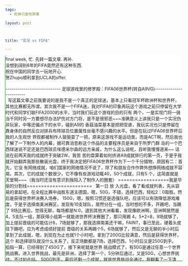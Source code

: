 ```yaml
--- 
tags: 
  - 死神只爱吃苹果

layout: post



title: "实况 vs FIFA"

---
```

<div id="msgcns!5F971C000415D85F!669" class="bvMsg"><div align="left">
<div style="overflow:auto;border-left:green 1px solid;width:579px;border-bottom:green 1px solid;height:669px;background-color:white;">
<div>final week, 忙. 先转一篇文章. 再补.</div>
<div>没想到阔别6年的FIFA竟然还有这种东西.</div>
<div>祝在中国的同学五一玩地开心.</div>
<div>贺Zhupo顺利拿到UCLA的offer.</div>
<div> </div>
<div>---------------------------- 足球游戏里的修罗殿：FIFA06世界杯(转自A9VG)------------------------</div>
<div>  
写这篇文章之前我要说的是我不是一个真正的足球迷，基本上只看冠军杯欧洲杯和世界杯，其他比赛都无所谓，其次我不是一个FIFA迷，我对FIFA的印象再玩这个游戏之前只停留在大学时代和同学们联FIFA2000的水平，当时我们玩这个游戏的目的只有 两个，一是实现门将一骑当千同时另一方要想尽办法铲伤对方门将，是不是很邪恶~~~准确意义上讲我只是一个实况伪非玩家，中等还偏点下的水平，碰到A9的 香菇油菜基本是把把受虐，我玩实况也只是停留在靠身体的自然反应对排兵布阵球员位置属性丝毫不感兴趣的水平。但是在玩过FIFA06世界杯后我的人生观世 界观都被制作人狠狠耍了一把，原来这游戏不是运动类，而是ACT啊，然后我也了解了一下制作人的内幕，据可靠消息称这个作品的主要程序员是来自于所罗门群 岛的一个巴西球迷说不定还是巴西球员埃德米尔森的远方亲戚，为什么这么说呢，且听我慢慢道来~~ 
话说在前两天我的成就终于突破2W，我苦 苦的盘算着如何挤进A9成就排行的第一页，于是乎我就开始翻弄我那些散装光盘，终于我决定把FIFA06世界杯作为下一个千分猎物，原因有二：首先，它没 有网络成就，咱们国家的网络情况不说了，除了和朋友合作作弊外想挣网络成就不容易。其次，它的成就个数很少，它不像有些游戏动辄40，50个成就，只有5 个，这简直就是天堂啊~~~（我当时还没有意识到我陷入了制作人的圈套） 
==================我是华丽的分割线======================= 
  
第一日 
放 入光盘，看了看成就列表，先从容易的拿起吧，在全程比赛中战胜东道主德国，嗯，50G，不错，选择巴西，轻松2：0取胜。然后是获得世界杯决赛入场券， 150G，嗯，按照习惯还是选强队吧，应该可以有效降低游戏难度，于是乎选择南美洲赛区，发现有10支球队，居然分在一组，当时想的不多，开踢吧，当踢了 9场比赛后，觉得无聊，每场都是N:0，退到其他大洲看看，发现像欧洲啊，亚洲啊居然是4，5支队一组，那获得小组第一就能进世界杯决赛圈了，那只用踢 4，5*2=8，9场就够了，加上提前晋级的可能估计6，7场就够了，那我选择南美还干嘛，FAINT，事已至此，硬着头皮往下踢吧，应为考虑成绩好提前 晋级的关系再踢个5，6场就够了，然后又是无聊的半小时后拿到了此成就，嗯，到现在为止也就1个小时吧，拿到了200G比较满意，然后是获得世界杯，这个 和选择球队就没什么关系了，反正场数都是7场，选择巴西，1小时后又是250G到手。 
  
掐指一算，已经得到了450G了，接下来呢就是世界 挑战模式了，有50G是通过任意一个世界挑战赛。进入世界挑战，最先是非洲，选择了第一个，5分钟后通过，又是50G，心想世界挑战，不过如此吗。 500G到手，最后还剩一个成就，就是世界挑战全通过，我翻看了一下清单，大概有几十场吧，心想有500G呢，还是尝试一下吧，于是，在被贪婪冲昏头脑后 我的修罗之旅开始了，也就有了写这篇文章的缘由。 
  
世界挑战由各大洲挑战和世界杯挑战组成，首先要通过各大洲挑战后才能获得历年世界杯挑战 的资格。第一个是非洲挑战，除了最后一个小卡了以外，其他都是顺利通过，有的是1次，有的是RESTART了几次，其实这是制作人的一个圈套，各大洲难度 是循序渐进的，让你慢慢入门，觉得自己有机会拿下。 
  
到了欧洲，最后一关是苏格兰对荷兰（可能对手记错了，因为存在感不足，我会再查证）， 要求是需要取得4：1准确地说应该是赢对手3球以上，初始条件是时间好像是55分钟开始，比赛开始是1：1。这个是攻略路上遇到的第一个五星难度关卡，进 入游戏发现上来就送一个点球，就是说罚进点球后再进2个就OK了，好像没什么难度，（小提示如果点球不进直接RESTART，不用耽误时间了）成功后你会 面对像疯狗一样的对手，每个人都跑的飞快，最可怕的是5星门神，基本上你的所有射门都是徒劳无功的，无论是远射，低射，头球照单全收，一点也不夸张。 
  
在 这个关卡熬了一个钟头后，我发现我有些出离愤怒了，开始一边问候制作人的母亲一边思索着如何更有效的提高进攻效率，其实在世界挑战模式阵型合理的话很容易 打出直塞身后单刀，但是苏格兰这关难点在于两个前锋跑位前插不积极，单刀机会很少，基本上就是3次，想一下3次的情况下面对5星门神要进两个并不是容易的 事，更何况有时你甚至没有3次机会。 
  
在尝试了各种射门方法后，我决定休息一下退出看了看CONTROL的菜单，发现有挑射这种方式，进入 PRACTICE简单的试了一下找一下出脚点和射门力度后再次进入游戏，惊喜的发现门将好像很吃这套，于是在尝试了半小时后终于通过了，自我感觉很好很有 成就感，觉得再难也不过如此了吧。其实我不知道这关和后面两个激难难度的6星关卡比起来真的不算什么~~~~ 
  
==================我是华丽的分割线======================= 
  
第二日 
第 二天的攻略相对第一天的五星来说简单了很多，因为发现了背后直塞和单刀挑射这两个杀伤力极大的武器，一般的挑战都会被这种战术轰至渣，记得有一场是从0： 1落后的要求2：1获胜最后我踢了他一个8：1当然这种情况很少见，毕竟像这种鱼腩部队是可遇不可求的。还有一些任意球角球开始和点球的比赛可以用 LOAD大法降低难度（具体方法见后） 
  
进入亚洲区有韩朝大战，还有中日大战，如果中国可以逆转成功比赛结束后竟然还有国歌奏起，激动啊，原来制作人也是仇日的~~ 
  
然 后极其顺利的进入了最后的澳洲区，只有三场挑战，胜利看来指日可待了，但是这三场比赛含金量很高，除了一个鱼腩挑战外还有一个5星和6星关卡，最可气的是 面对那个六星关卡要求澳大利亚对所罗门群岛的比赛上半场3：0的情况下半场要求进4球的，我第一次就进了3个，而且是很早，我没有意识到这关有多难以致后 面浪费了很多机会，以后再次攻略时我终于明白了没有珍惜的恶果（曾经有一个机会摆在我面前但是我没有珍惜~~~以下忽略数百字）。 
  
我在尝 试了几局以后觉得原来还挺有难度的（其实是相当有难度）转而去挑战第一个澳大利亚VS斐济在60分钟时7：0，剩下30分钟进6球的挑战去了，小学算法， 30分钟6球平均5分钟一球，如果到75分钟还一球没进的话基本就可以RESTART的了，这关被列为5星的原因就在于要求进球数太多而时间又太少，非常 的紧张，唯一值得欣慰的是敌人基本放弃进攻，有时你甚至可以带球从他们身边直线跑过而不受到拦截，当然门将的实力还是值得肯定的，依然是老战术直塞单刀挑 射，效率高的话85分钟应该就能达到，别认为这很容易，没有一个小时的摸索尝试要过关是很难的，但当你找到窍门后就是熟练工种了。 
  
最后我 来到了表6星关卡，刚才错失大好机会的澳大利亚VS所罗门，屹立在我面前的就是10个吕布加一个防御加成200%的斗气吕布（门将），而我呢，只是一个白 板武将，是黄巾张角那种废角色而且拿着初级武器，我的意思是我跑的不如人快，带球不如人好，抢断不如人狠，射门没有人精，你在场上会觉得你根本不是未来的 亚洲老大澳大利亚而是你邻居家的小孩，而对方不是所罗门这种听都很少听到的国家而是5星巴西，这种强大的实力差距让你有一种深深的挫败感，同时我也在想那 个所罗门群岛的程序员此时应该很爽吧，自己的国家是多么的强大啊，可是这样的话请这位程序员出来解释一下为什么我们能60分钟3比0领先吧~~ 
  
埋 怨归埋怨，比赛还是要继续的，当我一次次使出单刀大法，这里我要说明下对付这支球队你很难创造出单刀机会，因为他们跑的比你快，除非他没跑，否则同时跑你 肯定跑不过他（把那个制作人拉出来解释下为什么所罗门都0：3落后了还那么斗志旺盛而且随便拉出一个都跑的比澳大利亚任何一个球员快~怨念啊），即使你创 造了单刀你也会发现门将不吃这套，无论是轻按射门的低射还是挑射（大部分）都能给你化解，禁区外远射就别想了，100脚进1脚的概率你也没时间尝试，最后 我终于发现了一个进球的射门，就是单刀时让自己斜着跑然后射门，进的几率会大大提高，直面门将是没戏的。终于在第NN次还是NNN次之后终于把这个门将办 了，这叫一个解气啊~~基本上过这关在没有心得自己摸索的情况下要3，4个小时，我看了看国外论坛，也是哀鸿遍野，很多人都是卡在这关连世界杯挑战模式都 没看见什么样~~~ 
  
晚上8时开始攻略历年世界杯模式，总共7场比赛，有一些4星关卡，但是因为都不难所以印象都不深，但是你别以为制作人 这么容易就让你通过了，要不怎么能体现世界杯挑战模式的金字招牌呢，最终关总会有总BOSS的，但是制作人耍了个小聪明不是把它放在最后而是倒数第二关， 但是基本上到了这一步的人都会尝试几把觉得难先过了最后一关再来挑战它的，这个就是最终无敌无耻里6星关卡巴西VS瑞典 
  
初始条件瑞典2： 4落后，比赛还剩10分钟，巴西开球（球权开始在CPU一方），胜利条件是瑞典战胜巴西，因为是淘汰赛只要你能最后10分钟熬到逼平巴西就算成功了 90%，因为到了加时和点球有了时间优势胜利的天平就像你这边倾斜了，所以总结一下就是10分钟你要进巴西至少2个球。这里再多费唇舌说一下这个游戏的时 间，世界挑战模式SETTING不可控，没有难度选择（最高），不可调节时间，游戏里10分钟就是真实时间90秒左右，就是说你要在90秒里进最高难度的 巴西2个球，你觉得你办的到吗？ 
  
玩到这个时候基本上已经头脑发昏手指麻木了，这个游戏基本上在我眼里已经变成了ACT，每关上来你要考虑 的怎么突破对方球员（杂兵战）已经面对门将怎么高效率的进球（BOSS战），最可怕的是最后这关制作人终于撕掉了自己的外衣，露出了巴西的球迷服，告诉你 巴西是强大的不可战胜的，你为什么不把这关放到世界挑战的第一关呢，这样我早就死心了，打死也不要那500G了。你想想你还是那个白板张角，场上有10个 进攻防御200%的杂兵吕布及一个防御300%的吕布门将，你没看错，史上最强门将，把实况的历代最强门将拉出来和他一比就像小学生一样脆弱，你见过连射 5脚（注意是连射）不同角度的都会被扑出来的门将吗，对他来说没有什么是不可能。这关还有一个讨厌之处，就是只要球进入死球状态，巴西队必换人 
， 有可能是换卡洛斯，卡福，卢西奥或者胡安，这个是随机的，但是换上来的球员必定是埃德米尔森，而且这个游戏的换人不能按过去（按键完全不起作用）只能看 完，你可以想象一下你可能连着看埃德米尔森被换数百次，这恐怖的出镜率其他球员都望尘莫及，这也是文章开始我说程序员肯定是他的亲戚，他那张苍白的脸孔一 次次的出现就像是宣判着你这次挑战又告失败了，你该有多愤怒，反正我这么一个冷静的人都想摔手柄了~~ 
  
在两个小时以后（凌晨2点），我终于有了一些思路，首先要尽快取得第一个入球，大概82，83分钟，如果85分钟你还在对方球员身后吃屁的话就直接RESTART吧，不要徒劳了，同时我发现了一个82，83分钟必出现单刀球的方法。 
  
巴 西于80分钟开球，前场球员不要尝试抢断，那只会更遭，因为不是单刀的话进球的几率连1%都不到，还好这关伊布和拉尔森前插意识很好，尤其是伊布。开球后 让巴西球员带球到你的禁区线前，如果他没有那么做而是回传给自己的后场直接RESTART，因为意味你打不出单刀了，接前话他带到禁区前后你操控后卫进行 逼抢，务必抢到，第一时间抢不到RESTART，抢到后第一时间传给中场球员，然后中场球员不要考虑自己的位置，只要自己的前锋在自己身前就按直塞键，这 样有90%的几率伊布和拉尔森获得单刀，然后就看你的射门水平了，挑射或者低射随你意，大概50%会进，对，只有50%，这就是这个门将的可怕之处，如果 不进被扑出直接RESTART吧，如果你RP超好进了第一球后，巴西队会改变战术，按一个国外玩家的话说进入“NOT LOSE”状态，他们不再进攻而是一味带球，因为他们带球都超好，你很难抢断到，如果过了89分钟你还在人家屁股后面追就RESTART吧，虽然进了一个 很可惜但是你知道这是徒劳的，抢到后一定要制造出单刀机会，然后再去过那个50%几率的门将BOSS，对，就是拼RP，我昨晚最后一小时打出了2次，一次 第二次攻门挑射挑高了，第二次我挑过了门将但是球被横梁挡住了（我又狠狠的问候了一下制作人的母亲），按我的方法可以最大几率的减少埃德的出现和单位时间 内获得第二次攻门机会的最大话，基本上1分钟1次，一小时可以挑战60次，说了那么多，我也想的是可能是我问候制作人和游戏测试人员母亲太多次了导致RP 值下降，我还是没有通过，所以我的成就还是定格在20776上面（没上网更新），进入A9前10未遂~~ 
  
==================我是华丽的分割线======================= 
  
啰利啰嗦那么多，大家可能会觉得这哪是攻略，就是一些废话和埋怨，我以上写那么多只是告诉那些想尝试的人还是别打这500G的主意，另外500G还是很容易的，2-3个小时就可以完成。 
  
以下是一些心得和对有志于取得那500G玩家（或者说是受虐狂，或者对运动游戏有天份嫌现在市面上的体育游戏难度太低的朋友）有帮助的内容： 
  
1. 世界挑战模式中的所谓的五星六星关卡与普通关卡最大的区别就是时间的流逝，即使全场也不过10分钟，而且很多都是半场开始的，所以一定要盘算好要在多少分 钟前进几球，不要指望最后2分钟还能进2球这种奇迹，可以参见欧洲挑战里西班牙有一场87分钟开始还让你至少进一球的。 
  
2.世界挑战模式中的对手80%都是强手，因为有些只要求你进一个球或者两个球而且时间相对富裕所以不算五星。五星的标准另外的评判标准就是门将的强度，如果你用挑射或低射成功率都不高就可以列为准五星关卡了。 
  
3.不要指望裁判会帮你，裁判是你对手的朋友，他经常在你轻轻的抚摸了一下对手后就吹你犯规，而对对方在禁区里背后铲倒你视而不见。 
  
4.如果是任意球或角球开局的比赛就多RESTART几次，争取上来通过定位球取得一分节省时间，角球的位置虽然不会改变，但是任意球的位置每次出来都是随机的，完全可以刷出好的角度再多试几次一定能进。 
  
5.射中横梁立柱你不要很惋惜，因为这并不意味着你离进球很接近了，相反，这个游戏中射中横梁立柱就像路上的出租车一样层出不穷，即使你身体扭曲也能射中，这和实况不一样，所以有时你看见门将也五星斗气门将也扑不到的球，别高兴的太早，那是奔立柱去的。 
  
  
6. 单刀直塞的效果惊人，这作中基本上是最具杀伤里的武器，我在网上看有些网友说下底传中和45度角大力射门效果也不错，但是经我尝试好像效果不行，下底传中 你的前锋经常能顶到球，但是很多时候都是顶出界，45度角的远射经常能打出刁钻角度，但是只适用于一般难度的门将，对于5星门将根本不起作用，100脚进 1脚吧。 
  
7.一定要练好挑射，主要是出脚点和力量的掌握，尤其在小角度的情况下，普通射门的成功率几乎为0，但挑射的几率反而会增大，因为球在空中可以滑行更长的路线和时间，80%的门将都很吃这套，如果不吃就尝试低射和斜体（身体不是直面门将）低射吧。 
  
8.阵容的话如果几次都过不去就调整一下，4-1-2-1-2是个不错的选择，两前锋位置靠中单刀几率大，三前锋的话因为有两个在边线这作中下底传中虽然经常能顶到但不意味着能获得入球。 
  
9.熬到加时点球就是你的胜利，因为加时时间充裕足够你办了对手，实在不济还有点球大战呢，十拿九稳啊，具体方法见下一条。 
  
10. 点球大战攻略：罚点球时有个窄条晃动如果把力量按到窄条里配合方向就十拿九稳了，多练练不难，就是一个战争机器完美添弹的晃动版，即使按不到也基本能进， 防守时不要扑球，就等着对方射中路就行了，要耐的住寂寞，对方总会射中路的，只要你每球都中，他射中路你扑出的然后大团圆获胜只是早晚的问题。如果你想戏 耍对手也可以射中路，不过需要一定RP，万一对方门将一犯懒没动呢？ 
  
最后.一定要有一个好RP，玩前最好烧柱香，然后友好的问候一下制作人及其家人。 
  
  
最后的最后，玩着这游戏我想到了世嘉的某些作品，就是绝不贴合大众向难度低头，如果有一天某人问我对这游戏的印象，我会说：“你是说里面的世界挑战吗？硬派！非常硬派！ 
  
==================我是华丽的分割线======================= 
  
昨 天晚上下班回到家再度开启360进行最后一关的攻关，前两天玩得手疼就没动机器。从晚上10点开始，到10点半基本都在找感觉，10点半后感觉回归开始正 式挑战，门将依然是那么BT，依布和拉尔森依然那么废材，唯一不同的是我调整了一下阵型，改为了4-2-4，增加了左右边锋提高进攻能力，第一次机会出现 在11：00，我在81分多钟终于取得了进球，我想终于tmd开张了，这个进球并不是由我上文提到的方法单刀进的，虽然前期我也是那么做的，不过到了中场 直塞那一下，我的中场塞给依布的球塞到了赛场的一边，回追的巴西球员把依布逼得只能走边线下底了，虽然我不抱什么希望，但是我想怎么也要这回合进攻完结 吧，于是下底的依布一路狂奔，在巴西的卡洛斯即将拉倒他的一刹那，我看见禁区中间有一个黄色的身影，我就按了长传键，那个人接到皮球直接凌空抽射，结果又 被全知全能的迪达扑了出来，我正待问候制作人母亲的时候，那个皮球鬼使神差的又落到了那个球员脚下，我本能反应的又按了下射门键，这次迪达没有直接从地上 窜起来扑另一个方向，而是目送着皮球进了网，3：4~~ 
  
我的精神状态在那一刻达到了最佳状态，遗憾的是我没有注意到那个进球的球员是谁，只知道不是拉尔森，当时太兴奋了，在接下来的两分钟内我通过围抢成功又获得了一次单刀机会，而且这次依布没有浪费机会，他晃动一下上身，低射成功，比分扳平了！！！ 
  
我 当时按了暂停起身又蹦又跳，一边打网游的老婆用鄙夷的眼光看了看我，说了句：你终于还是疯了~~~。对对对，冷静冷静，当时比赛还有5分钟，我甚至幻想着 在90分钟内赢得比赛，但是被进了两个球的巴西更加沉着老练，最后5分钟内我只抢到了一次球还没形成单刀，就这样90比赛结束了。 
  
进入加 时赛，老天和制作人决定给了我一个惩罚，刚刚开始没几分钟，巴西一个球员获得了一个80%的单刀机会，当时我有一名后卫本可以背后放倒他，但是一犹豫的功 夫我没有，于是他冲进了禁区面对门将，低射，被扑出，正当我欣慰的时候，那个皮球就像因果报应一样回到了他脚下，脚起球落，大喜大悲也不过如此了吧，不过 当时时间还有将近20分钟，希望还是有的，但是我居然迟迟抢不到球，那些泥鳅一样的巴西球员带球精度和速度再度提高200%，时间一分一秒流逝，比赛哨音 吹响，挑战失败。 
  
我放下手柄，摇了摇头，叹了口气，机会出现了没把握住甚是可惜啊。再往后的1个多小时我不断的取得第一个进球，可是第二个进球再也没有出现，时间已经快到了凌晨一点，我回头看了看熟睡的老婆决定一点前解决不了战斗就改天再试了。 
  
在12： 45分左右，我的又一次第一个进球出现了，但是很晚，在88分多钟单刀进了一球，我其实已不抱太大希望，在补时阶段抢得皮球直塞边锋一个下底传中后门前一 片混战，很多人都在踢那个皮球，但是这次是拉尔森立功了，他倒地横扫碰到了皮球，迪达及时做出反应，但是还是没有阻止球入网，第二次机会出现了~~~ 
  
这 一次我不像上次，我在加时没有一味的逼抢取得进球，而是采取拖延战术，只要对方没有实质性的攻门我就放任不管，险情出现在加时快结束时，巴西的阿德获得了 和刚才一样的单刀机会，这次我的后卫没有犹豫，直接从背后铲倒了他，裁判哨响，我不关心什么红黄牌没，马上要结束的比赛多一人少一人没什么关系，小罗主罚 任意球，我的心也提到了嗓子眼，结果球高的离谱，又熬过了进分钟后，点球大战缓缓拉开了战幕。 
  
点球大战我方先罚，我力争每个球都按到那个 晃动框内加上左上右上的大角度，基本没球都是射到立柱反弹入网，也蛮刺激的，这里有一个奇怪的现象就是从第二球到第四球开始，巴西门将在我主罚的时候总是 往一边移动，而露出另一边，哼，瞧不起我吗，我就往空的这边射看你扑不扑得到，他一次都没扑中，而巴西罚球的时候我还是老战略，纹丝不动等射中路，还是那 句话一定要耐得住寂寞，第一次好机会出现在巴西第三个点球射手肥罗身上，他选择了射中但是我方门将扑了一下依然进了网，TMD还有这种事情，不过好消息的 巴西第四个点球手把球踢出了门框外，而到了决定性的第五球，手柄开始振动，还是拉尔森，这个时候他继承了瑞典的光荣传统，在这一刻格伦，利都霍尔德，诺达 尔灵魂附体，他不是一个人在战斗，他不是一个人~~~~（省略数百字） 
  
球进了，这个世界清静了~~~~ 
  
历时三小时的战斗终于获得了胜利，我在观赏完YOU UNLOCKED ACHIEVEMENT的美妙字符后联上网线更新了一下成就，给好友留言，下了个免费主题，关机睡觉 
  
==================我是华丽的分割线======================= 
  
p.s.：有趣的现象：挑战之余非常无聊，在对方中场开球时，你可以按铲球键就能看到本方前锋倒地铲球，我承认这看起来更像是滑倒~~ 
      有趣的bug：讨厌的埃德不出现大法，最后一关的埃德出现足以令人烦死，但是在你球出界后只要你按暂停够快，就会出现菜单，选择restart后，换人还 会继续，但是换上来的球员虽然底下字幕显示是埃德米尔森，但是却是场上11中的一个，我就碰到过肥罗和阿德等，然后比赛会自动restart。 
  
Pasted from <<a href="http://bbs.a9vg.com/read.php?fid=129&tid=685772"><u><font color="#0000ff">http://bbs.a9vg.com/read.php?fid=129&tid=685772</font></u></a>></div>日志图文内容 </div>
</div></div>

